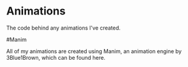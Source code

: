 # Animations
The code behind any animations I've created. 

#Manim

All of my animations are created using Manim, an animation engine by 3Blue1Brown, which can be found here.
